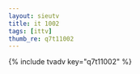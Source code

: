 ```yaml
--- 
layout: sieutv
title: it 1002
tags: [ittv]
thumb_re: q7t11002
---
```

{% include tvadv key="q7t11002" %} 
